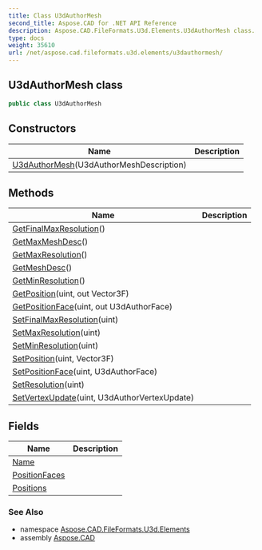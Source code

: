 ```yaml
---
title: Class U3dAuthorMesh
second_title: Aspose.CAD for .NET API Reference
description: Aspose.CAD.FileFormats.U3d.Elements.U3dAuthorMesh class. 
type: docs
weight: 35610
url: /net/aspose.cad.fileformats.u3d.elements/u3dauthormesh/
---
```

## U3dAuthorMesh class

```csharp
public class U3dAuthorMesh
```

## Constructors

| Name | Description |
| --- | --- |
| [U3dAuthorMesh](u3dauthormesh/)(U3dAuthorMeshDescription) |  |

## Methods

| Name | Description |
| --- | --- |
| [GetFinalMaxResolution](../../aspose.cad.fileformats.u3d.elements/u3dauthormesh/getfinalmaxresolution/)() |  |
| [GetMaxMeshDesc](../../aspose.cad.fileformats.u3d.elements/u3dauthormesh/getmaxmeshdesc/)() |  |
| [GetMaxResolution](../../aspose.cad.fileformats.u3d.elements/u3dauthormesh/getmaxresolution/)() |  |
| [GetMeshDesc](../../aspose.cad.fileformats.u3d.elements/u3dauthormesh/getmeshdesc/)() |  |
| [GetMinResolution](../../aspose.cad.fileformats.u3d.elements/u3dauthormesh/getminresolution/)() |  |
| [GetPosition](../../aspose.cad.fileformats.u3d.elements/u3dauthormesh/getposition/)(uint, out Vector3F) |  |
| [GetPositionFace](../../aspose.cad.fileformats.u3d.elements/u3dauthormesh/getpositionface/)(uint, out U3dAuthorFace) |  |
| [SetFinalMaxResolution](../../aspose.cad.fileformats.u3d.elements/u3dauthormesh/setfinalmaxresolution/)(uint) |  |
| [SetMaxResolution](../../aspose.cad.fileformats.u3d.elements/u3dauthormesh/setmaxresolution/)(uint) |  |
| [SetMinResolution](../../aspose.cad.fileformats.u3d.elements/u3dauthormesh/setminresolution/)(uint) |  |
| [SetPosition](../../aspose.cad.fileformats.u3d.elements/u3dauthormesh/setposition/)(uint, Vector3F) |  |
| [SetPositionFace](../../aspose.cad.fileformats.u3d.elements/u3dauthormesh/setpositionface/)(uint, U3dAuthorFace) |  |
| [SetResolution](../../aspose.cad.fileformats.u3d.elements/u3dauthormesh/setresolution/)(uint) |  |
| [SetVertexUpdate](../../aspose.cad.fileformats.u3d.elements/u3dauthormesh/setvertexupdate/)(uint, U3dAuthorVertexUpdate) |  |

## Fields

| Name | Description |
| --- | --- |
| [Name](../../aspose.cad.fileformats.u3d.elements/u3dauthormesh/name/) |  |
| [PositionFaces](../../aspose.cad.fileformats.u3d.elements/u3dauthormesh/positionfaces/) |  |
| [Positions](../../aspose.cad.fileformats.u3d.elements/u3dauthormesh/positions/) |  |

### See Also

* namespace [Aspose.CAD.FileFormats.U3d.Elements](../../aspose.cad.fileformats.u3d.elements/)
* assembly [Aspose.CAD](../../)


